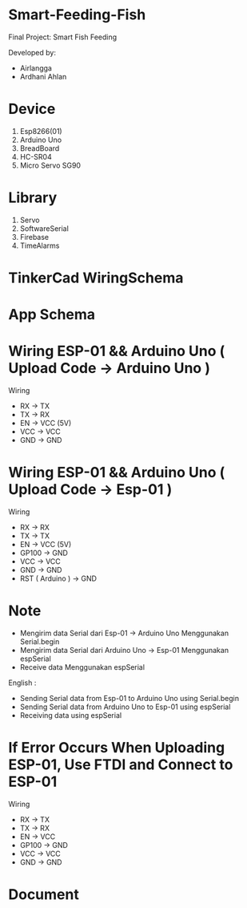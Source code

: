 # Smart-Feeding-Fish
Final Project: Smart Fish Feeding

Developed by:
- Airlangga
- Ardhani Ahlan

# Device 
1. Esp8266(01)
2. Arduino Uno
3. BreadBoard
4. HC-SR04
5. Micro Servo SG90

# Library
1. Servo
2. SoftwareSerial
3. Firebase
4. TimeAlarms

# TinkerCad WiringSchema

# App Schema


# Wiring ESP-01 && Arduino Uno ( Upload Code -> Arduino Uno )
Wiring
- RX -> TX
- TX -> RX
- EN -> VCC (5V)
- VCC -> VCC
- GND -> GND

# Wiring ESP-01 && Arduino Uno ( Upload Code -> Esp-01 )
Wiring
- RX -> RX
- TX -> TX
- EN -> VCC (5V)
- GP100 -> GND
- VCC -> VCC
- GND -> GND
- RST ( Arduino ) -> GND

# Note
- Mengirim data Serial dari Esp-01 -> Arduino Uno Menggunakan  Serial.begin
- Mengirim data Serial dari Arduino Uno -> Esp-01 Menggunakan  espSerial
- Receive data Menggunakan  espSerial

English : 
- Sending Serial data from Esp-01 to Arduino Uno using Serial.begin
- Sending Serial data from Arduino Uno to Esp-01 using espSerial
- Receiving data using espSerial

# If Error Occurs When Uploading ESP-01, Use FTDI and Connect to ESP-01
Wiring
- RX -> TX
- TX -> RX
- EN -> VCC
- GP100 -> GND
- VCC -> VCC
- GND -> GND

# Document
